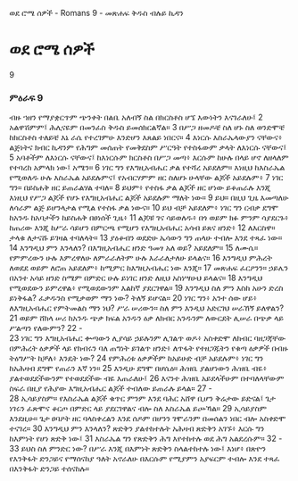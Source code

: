 ﻿
ወደ ሮሜ ሰዎች - Romans 9 - መጽሐፍ ቅዱስ ብሉይ ኪዳን
# ወደ ሮሜ ሰዎች
9
### ምዕራፍ 9
 ብዙ ኀዘን የማያቋርጥም ጭንቀት በልቤ አለብኝ ስል በክርስቶስ ሆኜ እውነትን እናገራለሁ፤
2  አልዋሽምም፤ ሕሊናዬም በመንፈስ ቅዱስ ይመሰክርልኛል።
3  በሥጋ ዘመዶቼ ስለ ሆኑ ስለ ወንድሞቼ ከክርስቶስ ተለይቼ እኔ ራሴ የተረገምሁ እንድሆን እጸልይ ነበርና።
4  እነርሱ እስራኤላውያን ናቸውና፥ ልጅነትና ክብር ኪዳንም የሕግም መሰጠት የመቅደስም ሥርዓት የተስፋውም ቃላት ለእነርሱ ናቸውና፤
5  አባቶችም ለእነርሱ ናቸውና፤ ከእነርሱም ክርስቶስ በሥጋ መጣ፥ እርሱም ከሁሉ በላይ ሆኖ ለዘላለም የተባረከ አምላክ ነው፤ አሜን።
6  ነገር ግን የእግዚአብሔር ቃል የተሻረ አይደለም። እነዚህ ከእስራኤል የሚወለዱ ሁሉ እስራኤል አይደሉምና፤ የአብርሃምም ዘር ስለሆኑ ሁላቸው ልጆች አይደሉም፥
7  ነገር ግን። በይስሐቅ ዘር ይጠራልሃል ተባለ።
8  ይህም፥ የተስፋ ቃል ልጆች ዘር ሆነው ይቆጠራሉ እንጂ እነዚህ የሥጋ ልጆች የሆኑ የእግዚአብሔር ልጆች አይደሉም ማለት ነው።
9  ይህ። በዚህ ጊዜ እመጣለሁ ለሳራም ልጅ ይሆንላታል የሚል የተስፋ ቃል ነውና።
10  ይህ ብቻ አይደለም፥ ነገር ግን ርብቃ ደግሞ ከአንዱ ከአባታችን ከይስሐቅ በፀነሰች ጊዜ፥
11  ልጆቹ ገና ሳይወለዱ፥ በጎ ወይም ክፉ ምንም ሳያደርጉ፥ ከጠሪው እንጂ ከሥራ ሳይሆን በምርጫ የሚሆን የእግዚአብሔር አሳብ ይጸና ዘንድ፥
12  ለእርስዋ። ታላቁ ለታናሹ ይገዛል ተባለላት።
13  ያዕቆብን ወደድሁ ኤሳውን ግን ጠላሁ ተብሎ እንደ ተጻፈ ነው።
14  እንግዲህ ምን እንላለን? በእግዚአብሔር ዘንድ ዓመፃ አለ ወይ? አይደለም።
15  ለሙሴ። የምምረውን ሁሉ እምረዋለሁ ለምራራለትም ሁሉ እራራለታለሁ ይላልና።
16  እንግዲህ ምሕረት ለወደደ ወይም ለሮጠ አይደለም፥ ከሚምር ከእግዚአብሔር ነው እንጂ።
17  መጽሐፍ ፈርዖንን። ኃይሌን በአንተ አሳይ ዘንድ ስሜም በምድር ሁሉ ይነገር ዘንድ ለዚህ አስነሣሁህ ይላልና።
18  እንግዲህ የሚወደውን ይምረዋል፥ የሚወደውንም እልከኛ ያደርገዋል።
19  እንግዲህ ስለ ምን እስከ አሁን ድረስ ይነቅፋል? ፈቃዱንስ የሚቃወም ማን ነው? ትለኝ ይሆናል።
20  ነገር ግን፥ አንተ ሰው ሆይ፥ ለእግዚአብሔር የምትመልስ ማን ነህ? ሥራ ሠሪውን። ስለ ምን እንዲህ አድርገህ ሠራኸኝ ይለዋልን?
21  ወይም ሸክላ ሠሪ ከአንዱ ጭቃ ክፍል አንዱን ዕቃ ለክብር አንዱንም ለውርደት ሊሠራ በጭቃ ላይ ሥልጣን የለውምን?
22 -  
23  ነገር ግን እግዚአብሔር ቍጣውን ሊያሳይ ኃይሉንም ሊገልጥ ወዶ፥ አስቀድሞ ለክብር ባዘጋጃቸው በምሕረት ዕቃዎች ላይ የክብሩን ባለ ጠግነት ይገልጥ ዘንድ፥ ለጥፋት የተዘጋጁትን የቁጣ ዕቃዎች በብዙ ትዕግሥት ከቻለ፥ እንዴት ነው?
24  የምሕረቱ ዕቃዎችም ከአይሁድ ብቻ አይደሉም፥ ነገር ግን ከአሕዛብ ደግሞ የጠራን እኛ ነን።
25  እንዲሁ ደግሞ በሆሴዕ። ሕዝቤ ያልሆነውን ሕዝቤ ብዬ፥ ያልተወደደችውንም የተወደደችው ብዬ እጠራለሁ፤
26  እናንተ ሕዝቤ አይደላችሁም በተባለላቸውም ስፍራ በዚያ የሕያው እግዚአብሔር ልጆች ተብለው ይጠራሉ ይላል።
27 -  
28  ኢሳይያስም። የእስራኤል ልጆች ቁጥር ምንም እንደ ባሕር አሸዋ ቢሆን ቅሬታው ይድናል፤ ጌታ ነገሩን ፈጽሞና ቆርጦ በምድር ላይ ያደርገዋልና ብሎ ስለ እስራኤል ይጮኻል።
29  ኢሳይያስም እንደዚሁ። ጌታ ፀባዖት ዘር ባላስቀረልን እንደ ሰዶም በሆንን ገሞራንም በመሰልን ነበር ብሎ አስቀድሞ ተናገረ።
30  እንግዲህ ምን እንላለን? ጽድቅን ያልተከተሉት አሕዛብ ጽድቅን አገኙ፥ እርሱ ግን ከእምነት የሆነ ጽድቅ ነው፤
31  እስራኤል ግን የጽድቅን ሕግ እየተከተሉ ወደ ሕግ አልደረሱም።
32 -  
33  ይህስ ስለ ምንድር ነው? በሥራ እንጂ በእምነት ጽድቅን ስላልተከተሉ ነው፤ እነሆ፥ በጽዮን የእንቅፋት ድንጋይና የማሰናከያ ዓለት አኖራለሁ በእርሱም የሚያምን አያፍርም ተብሎ እንደ ተጻፈ በእንቅፋት ድንጋይ ተሰናከሉ። 

